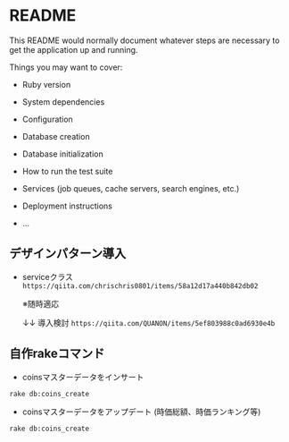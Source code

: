 # README

This README would normally document whatever steps are necessary to get the
application up and running.

Things you may want to cover:

* Ruby version

* System dependencies

* Configuration

* Database creation

* Database initialization

* How to run the test suite

* Services (job queues, cache servers, search engines, etc.)

* Deployment instructions

* ...

## デザインパターン導入
* serviceクラス
`https://qiita.com/chrischris0801/items/58a12d17a440b842db02`

    ※随時適応
    
    ↓↓ 導入検討
`https://qiita.com/QUANON/items/5ef803988c0ad6930e4b`  
    

## 自作rakeコマンド
* coinsマスターデータをインサート

`rake db:coins_create`

* coinsマスターデータをアップデート
(時価総額、時価ランキング等)

`rake db:coins_create`

